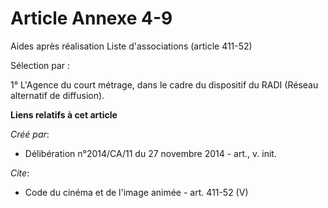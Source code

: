 # Article Annexe 4-9

Aides après réalisation Liste d'associations (article 411-52) 

Sélection par : 

1° L'Agence du court métrage, dans le cadre du dispositif du RADI (Réseau alternatif de diffusion).

**Liens relatifs à cet article**

_Créé par_:

  - Délibération n°2014/CA/11 du 27 novembre 2014 - art., v. init.

_Cite_:

  - Code du cinéma et de l'image animée - art. 411-52 (V)
